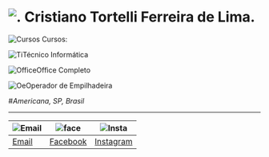 # ![.](http://learncodeonline.in/mascot.png) Cristiano Tortelli Ferreira de Lima.

![Cursos](https://dl1.cbsistatic.com/i/2016/07/08/c32c6f41-6b7a-419b-a942-5dfe6eae6ead/bc2e54b5d78919690e384659579b1328/imgingest-1588914539512456519.png) Cursos:


![Ti](https://static.xx.fbcdn.net/images/emoji.php/v9/f33/1/16/2705.png)Técnico Informática

![Office](https://static.xx.fbcdn.net/images/emoji.php/v9/f33/1/16/2705.png)Office Completo

![Oe](https://static.xx.fbcdn.net/images/emoji.php/v9/f33/1/16/2705.png)Operador de Empilhadeira


#*Americana, SP, Brasil* 
***
|![Email](http://freedownloadscenter.com/icons/png/32/1670/1670360.png)|![face](https://www.visiblelogic.com/blog/wp-content/uploads/2012/11/facebook_32.png)|![Insta](http://iradex.net/wp-content/uploads/2018/10/instagram-logo.png)|
|------|---------|----------|
|[Email](mailto:hoornettmonster@gmail.com)|[Facebook](https://www.facebook.com/tortellee)|[Instagram](https://www.instagram.com/cristiano.tortellii/)
         
